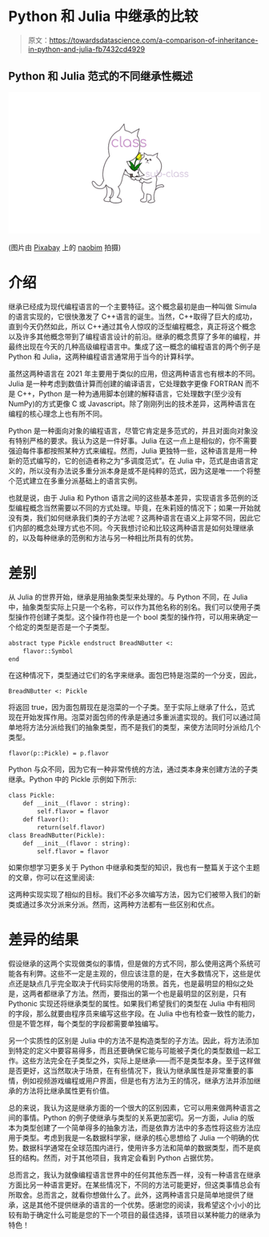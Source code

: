 # Python 和 Julia 中继承的比较

> 原文：<https://towardsdatascience.com/a-comparison-of-inheritance-in-python-and-julia-fb7432cd4929>

## Python 和 Julia 范式的不同继承性概述

![](img/febbe088f212199df95f5bcc6ff7871c.png)

(图片由 [Pixabay](http://pixabay.com) 上的 [naobim](https://pixabay.com/images/id-1239554/) 拍摄)

# 介绍

继承已经成为现代编程语言的一个主要特征。这个概念最初是由一种叫做 Simula 的语言实现的，它很快激发了 C++语言的诞生。当然，C++取得了巨大的成功，直到今天仍然如此，所以 C++通过其令人惊叹的泛型编程概念，真正将这个概念以及许多其他概念带到了编程语言设计的前沿。继承的概念贯穿了多年的编程，并最终出现在今天的几种高级编程语言中。集成了这一概念的编程语言的两个例子是 Python 和 Julia，这两种编程语言通常用于当今的计算科学。

虽然这两种语言在 2021 年主要用于类似的应用，但这两种语言也有根本的不同。Julia 是一种考虑到数值计算而创建的编译语言，它处理数字更像 FORTRAN 而不是 C++，Python 是一种为通用脚本创建的解释语言，它处理数字(至少没有 NumPy)的方式更像 C 或 Javascript。除了刚刚列出的技术差异，这两种语言在编程的核心理念上也有所不同。

Python 是一种面向对象的编程语言，尽管它肯定是多范式的，并且对面向对象没有特别严格的要求。我认为这是一件好事。Julia 在这一点上是相似的，你不需要强迫每件事都按照某种方式来编程。然而，Julia 更独特一些，这种语言是用一种新的范式编写的，它的创造者称之为“多调度范式”。在 Julia 中，范式是由语言定义的，所以没有办法说多重分派本身是或不是纯粹的范式，因为这是唯一一个将整个范式建立在多重分派基础上的语言实例。

也就是说，由于 Julia 和 Python 语言之间的这些基本差异，实现语言多范例的泛型编程概念当然需要以不同的方式处理。毕竟，在朱莉娅的情况下；如果一开始就没有类，我们如何继承我们类的子方法呢？这两种语言在语义上非常不同，因此它们内部的概念处理方式也不同。今天我想讨论和比较这两种语言是如何处理继承的，以及每种继承的范例和方法与另一种相比所具有的优势。

# 差别

从 Julia 的世界开始，继承是用抽象类型来处理的。与 Python 不同，在 Julia 中，抽象类型实际上只是一个名称，可以作为其他名称的别名。我们可以使用子类型操作符创建子类型。这个操作符也是一个 bool 类型的操作符，可以用来确定一个给定的类型是否是一个子类型。

```
abstract type Pickle endstruct BreadNButter <: 
    flavor::Symbol
end
```

在这种情况下，类型通过它们的名字来继承。面包巴特是泡菜的一个分支，因此，

```
BreadNButter <: Pickle
```

将返回 true，因为面包屑现在是泡菜的一个子类。至于实际上继承了什么，范式现在开始发挥作用。泡菜对面包师的传承是通过多重派遣实现的。我们可以通过简单地将方法分派给我们的抽象类型，而不是我们的类型，来使方法同时分派给几个类型。

```
flavor(p::Pickle) = p.flavor
```

Python 与众不同，因为它有一种非常传统的方法，通过类本身来创建方法的子类继承。Python 中的 Pickle 示例如下所示:

```
class Pickle:
    def __init__(flavor : string):
        self.flavor = flavor
    def flavor():
        return(self.flavor)
class BreadNButter(Pickle):
    def __init__(flavor : string):
        self.flavor = flavor
```

如果你想学习更多关于 Python 中继承和类型的知识，我也有一整篇关于这个主题的文章，你可以在这里阅读:

[](/everything-you-need-to-know-about-type-inheritance-in-python-2e173277ff22)  

这两种实现实现了相似的目标。我们不必多次编写方法，因为它们被带入我们的新类或通过多次分派来分派。然而，这两种方法都有一些区别和优点。

# 差异的结果

假设继承的这两个实现做类似的事情，但是做的方式不同，那么使用这两个系统可能各有利弊。这些不一定是主观的，但应该注意的是，在大多数情况下，这些是优点还是缺点几乎完全取决于代码实际使用的场景。首先，也是最明显的相似之处是，这两者都继承了方法。然而，要指出的第一个也是最明显的区别是，只有 Pythonic 实现还将继承类型的属性。如果我们希望我们的类型在 Julia 中有相同的字段，那么就要由程序员来编写这些字段。在 Julia 中也有检查一致性的能力，但是不管怎样，每个类型的字段都需要单独编写。

另一个实质性的区别是 Julia 中的方法不是构造类型的子方法。因此，将方法添加到特定的定义中要容易得多，而且还要确保它能与可能被子类化的类型数组一起工作。这些方法完全在子类型之外，实际上是继承——而不是类型本身。至于这样做是否更好，这当然取决于场景，在有些情况下，我认为继承属性是非常重要的事情，例如视频游戏编程或用户界面，但是也有方法为王的情况，继承方法并添加继承的方法将比继承属性更有价值。

总的来说，我认为这是继承方面的一个很大的区别因素，它可以用来做两种语言之间的事情。Python 的例子使继承与类型的关系更加密切。另一方面，Julia 的版本为类型创建了一个简单得多的抽象方法，而是依靠方法中的多态性将这些方法应用于类型。考虑到我是一名数据科学家，继承的核心思想给了 Julia 一个明确的优势。数据科学通常在全球范围内进行，使用许多方法和简单的数据类型，而不是疯狂的结构。然而，对于其他项目，我肯定会看到 Python 占据优势。

总而言之，我认为就像编程语言世界中的任何其他东西一样，没有一种语言在继承方面比另一种语言更好。在某些情况下，不同的方法可能更好，但这类事情总会有所取舍。总而言之，就看你想做什么了。此外，这两种语言只是简单地提供了继承，这是其他不提供继承的语言的一个优势。感谢您的阅读，我希望这个小小的比较有助于确定什么可能是您的下一个项目的最佳选择，该项目以某种能力的继承为特色！